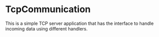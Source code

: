 # TcpCommunication
This is a simple TCP server application that has the interface to handle incoming data using different handlers.
